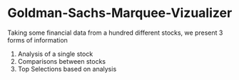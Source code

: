 # Goldman-Sachs-Marquee-Vizualizer

Taking some financial data from a hundred different stocks, we present 3 forms of information

1. Analysis of a single stock
2. Comparisons between stocks
3. Top Selections based on analysis
